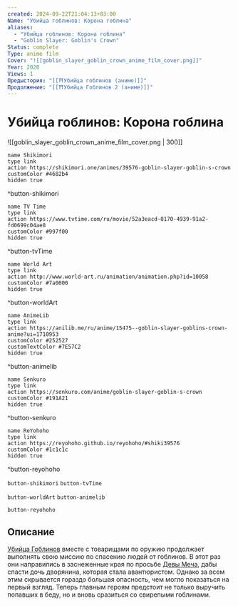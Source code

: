 ```yaml
---
created: 2024-09-22T21:04:13+03:00
Name: "Убийца гоблинов: Корона гоблина"
aliases:
  - "Убийца гоблинов: Корона гоблина"
  - "Goblin Slayer: Goblin's Crown"
Status: complete
Type: anime film
Cover: "![[goblin_slayer_goblin_crown_anime_film_cover.png]]"
Year: 2020
Views: 1
Предыстория: "[[⛩️Убийца гоблинов (аниме)]]"
Продолжение: "[[⛩️Убийца Гоблинов 2 (аниме)]]"
---
```


# Убийца гоблинов: Корона гоблина

![[goblin_slayer_goblin_crown_anime_film_cover.png | 300]]

```button
name Shikimori
type link
action https://shikimori.one/animes/39576-goblin-slayer-goblin-s-crown
customColor #4682b4
hidden true
```
^button-shikimori

```button
name TV Time
type link
action https://www.tvtime.com/ru/movie/52a3eacd-8170-4939-91a2-fd0699c04ae8
customColor #997f00
hidden true
```
^button-tvTime

```button
name World Art
type link
action http://www.world-art.ru/animation/animation.php?id=10058
customColor #7a0000
hidden true
```
^button-worldArt

```button
name AnimeLib
type link
action https://anilib.me/ru/anime/15475--goblin-slayer-goblins-crown-anime?ui=1710953
customColor #252527
customTextColor #7E57C2
hidden true
```
^button-animelib

```button
name Senkuro
type link
action https://senkuro.com/anime/goblin-slayer-goblin-s-crown
customColor #191A21
hidden true
```
^button-senkuro

```button
name ReYohoho
type link
action https://reyohoho.github.io/reyohoho/#shiki39576
customColor #1c1c1c
hidden true
```
^button-reyohoho



`button-shikimori` `button-tvTime`

`button-worldArt` `button-animelib`

`button-reyohoho`

## Описание

[Убийца Гоблинов](https://shikimori.one/characters/148622-goblin-slayer) вместе с товарищами по оружию продолжает выполнять свою миссию по спасению людей от гоблинов. В этот раз они направились в заснеженные края по просьбе [Девы Меча](https://shikimori.one/characters/166993-tsurugi-no-otome), дабы спасти дочь дворянина, которая стала авантюристом. Однако за всем этим скрывается гораздо большая опасность, чем могло показаться на первый взгляд. Теперь главным героям предстоит не только выручить попавших в беду, но и вновь сразиться со свирепыми гоблинами.

